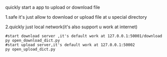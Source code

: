 quickly start a app to upload or download file

1.safe it's just allow to download or upload file  at u special directory

2.quickly just local network(it's also support u work at internet)

```shell
#start download server ,it's default work at 127.0.0.1:50001/download
py open_download_dict.py
#start upload server,it's default work at 127.0.0.1:50002
py open_upload_dict.py
```